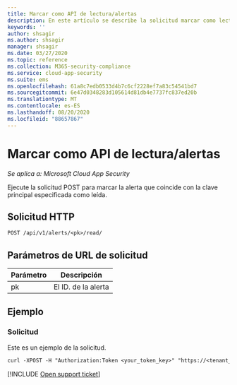 ```yaml
---
title: Marcar como API de lectura/alertas
description: En este artículo se describe la solicitud marcar como lectura en la API de alertas de Cloud App Security.
keywords: ''
author: shsagir
ms.author: shsagir
manager: shsagir
ms.date: 03/27/2020
ms.topic: reference
ms.collection: M365-security-compliance
ms.service: cloud-app-security
ms.suite: ems
ms.openlocfilehash: 61a8c7edb0533d4b7c6cf2228ef7a83c54541bd7
ms.sourcegitcommit: 6e47d0348283d105614d81db4e7737fc837ed20b
ms.translationtype: MT
ms.contentlocale: es-ES
ms.lasthandoff: 08/20/2020
ms.locfileid: "88657867"
---
```

# <a name="mark-as-read---alerts-api"></a>Marcar como API de lectura/alertas

*Se aplica a: Microsoft Cloud App Security*

Ejecute la solicitud POST para marcar la alerta que coincide con la clave principal especificada como leída.

## <a name="http-request"></a>Solicitud HTTP

```rest
POST /api/v1/alerts/<pk>/read/
```

## <a name="request-url-parameters"></a>Parámetros de URL de solicitud

| Parámetro | Descripción |
| --- | --- |
| pk | El ID. de la alerta |

## <a name="example"></a>Ejemplo

### <a name="request"></a>Solicitud

Este es un ejemplo de la solicitud.

```rest
curl -XPOST -H "Authorization:Token <your_token_key>" "https://<tenant_id>.<tenant_region>.contoso.com/api/v1/alerts/<pk>/read/"
```

[!INCLUDE [Open support ticket](includes/support.md)]
